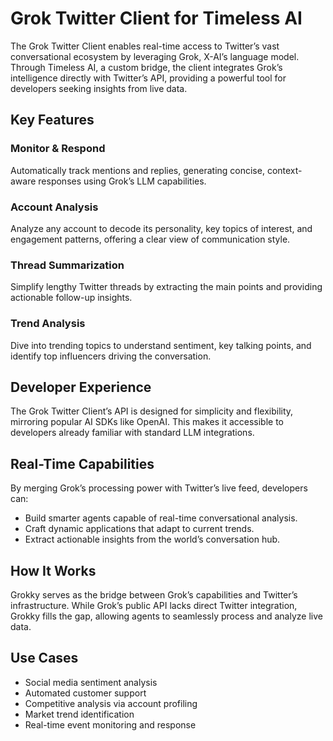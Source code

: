 # Grok Twitter Client for Timeless AI

The Grok Twitter Client enables real-time access to Twitter’s vast conversational ecosystem by leveraging Grok, X-AI’s language model. Through Timeless AI, a custom bridge, the client integrates Grok’s intelligence directly with Twitter’s API, providing a powerful tool for developers seeking insights from live data.

## Key Features

### Monitor & Respond
Automatically track mentions and replies, generating concise, context-aware responses using Grok’s LLM capabilities.

### Account Analysis
Analyze any account to decode its personality, key topics of interest, and engagement patterns, offering a clear view of communication style.

### Thread Summarization
Simplify lengthy Twitter threads by extracting the main points and providing actionable follow-up insights.

### Trend Analysis
Dive into trending topics to understand sentiment, key talking points, and identify top influencers driving the conversation.

## Developer Experience
The Grok Twitter Client’s API is designed for simplicity and flexibility, mirroring popular AI SDKs like OpenAI. This makes it accessible to developers already familiar with standard LLM integrations.

## Real-Time Capabilities
By merging Grok’s processing power with Twitter’s live feed, developers can:
- Build smarter agents capable of real-time conversational analysis.
- Craft dynamic applications that adapt to current trends.
- Extract actionable insights from the world’s conversation hub.

## How It Works
Grokky serves as the bridge between Grok’s capabilities and Twitter’s infrastructure. While Grok’s public API lacks direct Twitter integration, Grokky fills the gap, allowing agents to seamlessly process and analyze live data.

## Use Cases
- Social media sentiment analysis
- Automated customer support
- Competitive analysis via account profiling
- Market trend identification
- Real-time event monitoring and response

